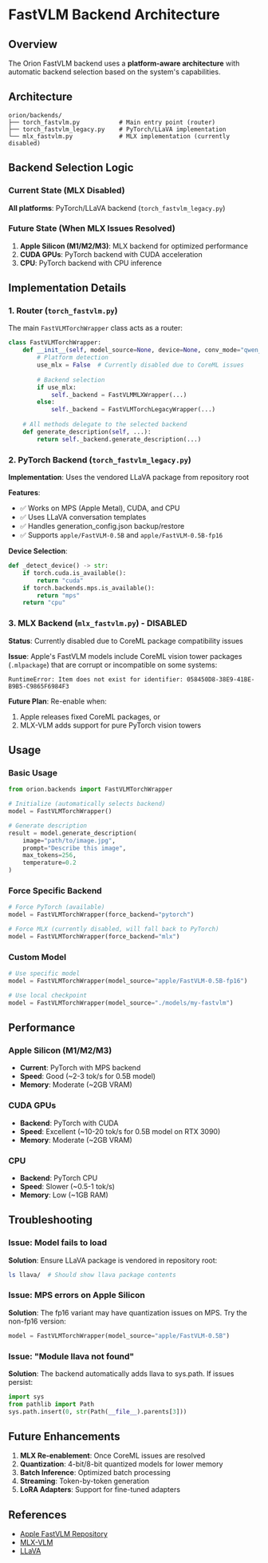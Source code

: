 # FastVLM Backend Architecture

## Overview

The Orion FastVLM backend uses a **platform-aware architecture** with automatic backend selection based on the system's capabilities.

## Architecture

```
orion/backends/
├── torch_fastvlm.py           # Main entry point (router)
├── torch_fastvlm_legacy.py    # PyTorch/LLaVA implementation  
└── mlx_fastvlm.py             # MLX implementation (currently disabled)
```

## Backend Selection Logic

### Current State (MLX Disabled)

**All platforms**: PyTorch/LLaVA backend (`torch_fastvlm_legacy.py`)

### Future State (When MLX Issues Resolved)

1. **Apple Silicon (M1/M2/M3)**: MLX backend for optimized performance
2. **CUDA GPUs**: PyTorch backend with CUDA acceleration
3. **CPU**: PyTorch backend with CPU inference

## Implementation Details

### 1. Router (`torch_fastvlm.py`)

The main `FastVLMTorchWrapper` class acts as a router:

```python
class FastVLMTorchWrapper:
    def __init__(self, model_source=None, device=None, conv_mode="qwen_2", force_backend=None):
        # Platform detection
        use_mlx = False  # Currently disabled due to CoreML issues
        
        # Backend selection
        if use_mlx:
            self._backend = FastVLMMLXWrapper(...)
        else:
            self._backend = FastVLMTorchLegacyWrapper(...)
    
    # All methods delegate to the selected backend
    def generate_description(self, ...):
        return self._backend.generate_description(...)
```

### 2. PyTorch Backend (`torch_fastvlm_legacy.py`)

**Implementation**: Uses the vendored LLaVA package from repository root

**Features**:
- ✅ Works on MPS (Apple Metal), CUDA, and CPU
- ✅ Uses LLaVA conversation templates
- ✅ Handles generation_config.json backup/restore
- ✅ Supports `apple/FastVLM-0.5B` and `apple/FastVLM-0.5B-fp16`

**Device Selection**:
```python
def _detect_device() -> str:
    if torch.cuda.is_available():
        return "cuda"
    if torch.backends.mps.is_available():
        return "mps"
    return "cpu"
```

### 3. MLX Backend (`mlx_fastvlm.py`) - DISABLED

**Status**: Currently disabled due to CoreML package compatibility issues

**Issue**: Apple's FastVLM models include CoreML vision tower packages (`.mlpackage`) that are corrupt or incompatible on some systems:
```
RuntimeError: Item does not exist for identifier: 058450D8-38E9-41BE-B9B5-C9865F6984F3
```

**Future Plan**: Re-enable when:
1. Apple releases fixed CoreML packages, or
2. MLX-VLM adds support for pure PyTorch vision towers

## Usage

### Basic Usage

```python
from orion.backends import FastVLMTorchWrapper

# Initialize (automatically selects backend)
model = FastVLMTorchWrapper()

# Generate description
result = model.generate_description(
    image="path/to/image.jpg",
    prompt="Describe this image",
    max_tokens=256,
    temperature=0.2
)
```

### Force Specific Backend

```python
# Force PyTorch (available)
model = FastVLMTorchWrapper(force_backend="pytorch")

# Force MLX (currently disabled, will fall back to PyTorch)
model = FastVLMTorchWrapper(force_backend="mlx")
```

### Custom Model

```python
# Use specific model
model = FastVLMTorchWrapper(model_source="apple/FastVLM-0.5B-fp16")

# Use local checkpoint
model = FastVLMTorchWrapper(model_source="./models/my-fastvlm")
```

## Performance

### Apple Silicon (M1/M2/M3)

- **Current**: PyTorch with MPS backend
- **Speed**: Good (~2-3 tok/s for 0.5B model)
- **Memory**: Moderate (~2GB VRAM)

### CUDA GPUs

- **Backend**: PyTorch with CUDA
- **Speed**: Excellent (~10-20 tok/s for 0.5B model on RTX 3090)
- **Memory**: Moderate (~2GB VRAM)

### CPU

- **Backend**: PyTorch CPU
- **Speed**: Slower (~0.5-1 tok/s)
- **Memory**: Low (~1GB RAM)

## Troubleshooting

### Issue: Model fails to load

**Solution**: Ensure LLaVA package is vendored in repository root:
```bash
ls llava/  # Should show llava package contents
```

### Issue: MPS errors on Apple Silicon

**Solution**: The fp16 variant may have quantization issues on MPS. Try the non-fp16 version:
```python
model = FastVLMTorchWrapper(model_source="apple/FastVLM-0.5B")
```

### Issue: "Module llava not found"

**Solution**: The backend automatically adds llava to sys.path. If issues persist:
```python
import sys
from pathlib import Path
sys.path.insert(0, str(Path(__file__).parents[3]))
```

## Future Enhancements

1. **MLX Re-enablement**: Once CoreML issues are resolved
2. **Quantization**: 4-bit/8-bit quantized models for lower memory
3. **Batch Inference**: Optimized batch processing
4. **Streaming**: Token-by-token generation
5. **LoRA Adapters**: Support for fine-tuned adapters

## References

- [Apple FastVLM Repository](https://github.com/apple/ml-fastvlm)
- [MLX-VLM](https://github.com/Blaizzy/mlx-vlm)
- [LLaVA](https://github.com/haotian-liu/LLaVA)
